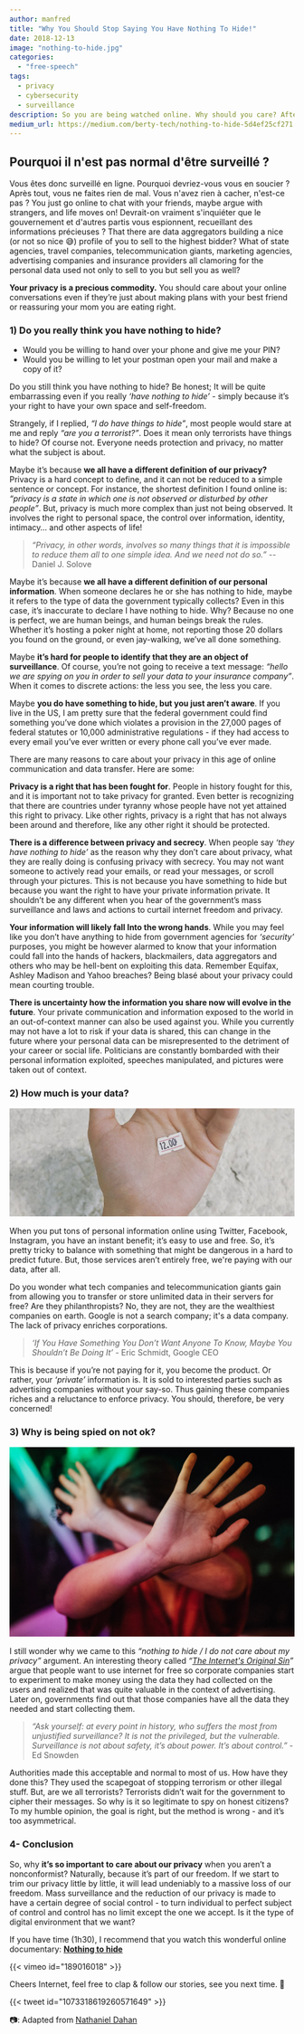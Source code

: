 ```yaml
---
author: manfred
title: "Why You Should Stop Saying You Have Nothing To Hide!"
date: 2018-12-13
image: "nothing-to-hide.jpg"
categories:
  - "free-speech"
tags:
  - privacy
  - cybersecurity
  - surveillance
description: So you are being watched online. Why should you care? After all, you are doing nothing wrong. You have nothing to hide, right? You just go online to chat with your friends, maybe argue with…
medium_url: https://medium.com/berty-tech/nothing-to-hide-5d4ef25cf271
---
```


## Pourquoi il n'est pas normal d'être surveillé ?

Vous êtes donc surveillé en ligne. Pourquoi devriez-vous vous en soucier ? Après tout, vous ne faites rien de mal. Vous n'avez rien à cacher, n'est-ce pas ? You just go online to chat with your friends, maybe argue with strangers, and life moves on! Devrait-on vraiment s'inquiéter que le gouvernement et d'autres partis vous espionnent, recueillant des informations précieuses ? That there are data aggregators building a nice (or not so nice 😅) profile of you to sell to the highest bidder? What of state agencies, travel companies, telecommunication giants, marketing agencies, advertising companies and insurance providers all clamoring for the personal data used not only to sell to you but sell you as well?

**Your privacy is a precious commodity.** You should care about your online conversations even if they’re just about making plans with your best friend or reassuring your mom you are eating right.

### 1)  Do you really think you have nothing to hide?

  * Would you be willing to hand over your phone and give me your PIN?
  * Would you be willing to let your postman open your mail and make a copy of it?

Do you still think you have nothing to hide? Be honest; It will be quite embarrassing even if you really _‘have nothing to hide’_ - simply because it’s your right to have your own space and self-freedom.

Strangely, if I replied, _“I do have things to hide”_, most people would stare at me and reply _“are you a terrorist?”_. Does it mean only terrorists have things to hide? Of course not. Everyone needs protection and privacy, no matter what the subject is about.

Maybe it’s because **we all have a different definition of our privacy?** Privacy is a hard concept to define, and it can not be reduced to a simple sentence or concept. For instance, the shortest definition I found online is: _“privacy is a state in which one is not observed or disturbed by other people”_. But, privacy is much more complex than just not being observed. It involves the right to personal space, the control over information, identity, intimacy… and other aspects of life!

> _“Privacy, in other words, involves so many things that it is impossible to reduce them all to one simple idea. And we need not do so.”_ --  Daniel J. Solove

Maybe it’s because **we all have a different definition of our personal information**. When someone declares he or she has nothing to hide, maybe it refers to the type of data the government typically collects? Even in this case, it’s inaccurate to declare I have nothing to hide. Why? Because no one is perfect, we are human beings, and human beings break the rules. Whether it’s hosting a poker night at home, not reporting those 20 dollars you found on the ground, or even jay-walking, we’ve all done something.

Maybe **it’s hard for people to identify that they are an object of surveillance**. Of course, you’re not going to receive a text message: _“hello we are spying on you in order to sell your data to your insurance company”_. When it comes to discrete actions: the less you see, the less you care.

Maybe **you do have something to hide, but you just aren’t aware**. If you live in the US, I am pretty sure that the federal government could find something you’ve done which violates a provision in the 27,000 pages of federal statutes or 10,000 administrative regulations - if they had access to every email you’ve ever written or every phone call you’ve ever made.

There are many reasons to care about your privacy in this age of online communication and data transfer. Here are some:

**Privacy is a right that has been fought for**. People in history fought for this, and it is important not to take privacy for granted. Even better is recognizing that there are countries under tyranny whose people have not yet attained this right to privacy. Like other rights, privacy is a right that has not always been around and therefore, like any other right it should be protected.

**There is a difference between privacy and secrecy**. When people say _‘they have nothing to hide’_ as the reason why they don’t care about privacy, what they are really doing is confusing privacy with secrecy. You may not want someone to actively read your emails, or read your messages, or scroll through your pictures. This is not because you have something to hide but because you want the right to have your private information private. It shouldn’t be any different when you hear of the government’s mass surveillance and laws and actions to curtail internet freedom and privacy.

**Your information will likely fall Into the wrong hands**. While you may feel like you don’t have anything to hide from government agencies for _‘security’_ purposes, you might be however alarmed to know that your information could fall into the hands of hackers, blackmailers, data aggregators and others who may be hell-bent on exploiting this data. Remember Equifax, Ashley Madison and Yahoo breaches? Being blasé about your privacy could mean courting trouble.

**There is uncertainty how the information you share now will evolve in the future**. Your private communication and information exposed to the world in an out-of-context manner can also be used against you. While you currently may not have a lot to risk if your data is shared, this can change in the future where your personal data can be misrepresented to the detriment of your career or social life. Politicians are constantly bombarded with their personal information exploited, speeches manipulated, and pictures were taken out of context.

### 2) How much is your data?

![](nothing-to-hide-min.2.jpg)

When you put tons of personal information online using Twitter, Facebook, Instagram, you have an instant benefit; it’s easy to use and free. So, it’s pretty tricky to balance with something that might be dangerous in a hard to predict future. But, those services aren’t entirely free, we're paying with our data, after all.

Do you wonder what tech companies and telecommunication giants gain from allowing you to transfer or store unlimited data in their servers for free? Are they philanthropists? No, they are not, they are the wealthiest companies on earth. Google is not a search company; it's a data company. The lack of privacy enriches corporations.

> _‘If You Have Something You Don’t Want Anyone To Know, Maybe You Shouldn’t Be Doing It’_ - Eric Schmidt, Google CEO

This is because if you’re not paying for it, you become the product. Or rather, your _‘private’_ information is. It is sold to interested parties such as advertising companies without your say-so. Thus gaining these companies riches and a reluctance to enforce privacy. You should, therefore, be very concerned!

### 3) Why is being spied on not ok?
![📷: Photo by Sweet Ice Cream Photography](nothing-to-hide-min.3.jpg "📷: Photo by [Sweet Ice Cream Photography](https://unsplash.com/photos/2VwP6rUzZQ0)")

I still wonder why we came to this _“nothing to hide / I do not care about my privacy”_ argument. An interesting theory called _“[The Internet's Original Sin](https://www.theatlantic.com/technology/archive/2014/08/advertising-is-the-internets-original-sin/376041/)”_ argue that people want to use internet for free so corporate companies start to experiment to make money using the data they had collected on the users and realized that was quite valuable in the context of advertising. Later on, governments find out that those companies have all the data they needed and start collecting them.

> _“Ask yourself: at every point in history, who suffers the most from unjustified surveillance? It is not the privileged, but the vulnerable. Surveillance is not about safety, it’s about power. It’s about control.”_ - Ed Snowden

Authorities made this acceptable and normal to most of us. How have they done this? They used the scapegoat of stopping terrorism or other illegal stuff.  But, are we all terrorists? Terrorists didn’t wait for the government to cipher their messages. So why is it so legitimate to spy on honest citizens? To my humble opinion, the goal is right, but the method is wrong - and it’s too asymmetrical.

### 4- Conclusion

So, why **it’s so important to care about our privacy** when you aren’t a nonconformist? Naturally, because it’s part of our freedom. If we start to trim our privacy little by little, it will lead undeniably to a massive loss of our freedom. Mass surveillance and the reduction of our privacy is made to have a certain degree of social control - to turn individual to perfect subject of control and control has no limit except the one we accept. Is it the type of digital environment that we want?

If you have time (1h30), I recommend that you watch this wonderful online documentary: **[Nothing to hide](https://vimeo.com/189016018)**

{{< vimeo id="189016018" >}}

Cheers Internet, feel free to clap & follow our stories, see you next time. 🤫

{{< tweet id="1073318619260571649" >}}

📷: Adapted from [Nathaniel Dahan](https://unsplash.com/photos/16pOau3hBMY)
